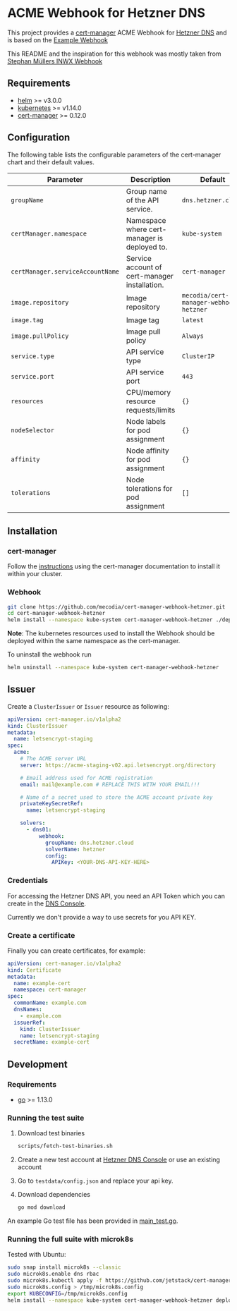 # ACME Webhook for Hetzner DNS

This project provides a [cert-manager](https://cert-manager.io) ACME Webhook for [Hetzner DNS](https://hetzner.de/) 
and is based on the [Example Webhook](https://github.com/jetstack/cert-manager-webhook-example)

This README and the inspiration for this webhook was mostly taken from [Stephan Müllers INWX Webhook](https://gitlab.com/smueller18/cert-manager-webhook-inwx)

## Requirements

-   [helm](https://helm.sh/) >= v3.0.0
-   [kubernetes](https://kubernetes.io/) >= v1.14.0
-   [cert-manager](https://cert-manager.io/) >= 0.12.0

## Configuration

The following table lists the configurable parameters of the cert-manager chart and their default values.

| Parameter | Description | Default |
| --------- | ----------- | ------- |
| `groupName` | Group name of the API service. | `dns.hetzner.cloud` |
| `certManager.namespace` | Namespace where cert-manager is deployed to. | `kube-system` |
| `certManager.serviceAccountName` | Service account of cert-manager installation. | `cert-manager` |
| `image.repository` | Image repository | `mecodia/cert-manager-webhook-hetzner` |
| `image.tag` | Image tag | `latest` |
| `image.pullPolicy` | Image pull policy | `Always` |
| `service.type` | API service type | `ClusterIP` |
| `service.port` | API service port | `443` |
| `resources` | CPU/memory resource requests/limits | `{}` |
| `nodeSelector` | Node labels for pod assignment | `{}` |
| `affinity` | Node affinity for pod assignment | `{}` |
| `tolerations` | Node tolerations for pod assignment | `[]` |

## Installation

### cert-manager

Follow the [instructions](https://cert-manager.io/docs/installation/) using the cert-manager documentation to install it within your cluster.

### Webhook

```bash
git clone https://github.com/mecodia/cert-manager-webhook-hetzner.git
cd cert-manager-webhook-hetzner
helm install --namespace kube-system cert-manager-webhook-hetzner ./deploy/cert-manager-webhook-hetzner
```

**Note**: The kubernetes resources used to install the Webhook should be deployed within the same namespace as the cert-manager.

To uninstall the webhook run
```bash
helm uninstall --namespace kube-system cert-manager-webhook-hetzner
```

## Issuer

Create a `ClusterIssuer` or `Issuer` resource as following:
```yaml
apiVersion: cert-manager.io/v1alpha2
kind: ClusterIssuer
metadata:
  name: letsencrypt-staging
spec:
  acme:
    # The ACME server URL
    server: https://acme-staging-v02.api.letsencrypt.org/directory

    # Email address used for ACME registration
    email: mail@example.com # REPLACE THIS WITH YOUR EMAIL!!!

    # Name of a secret used to store the ACME account private key
    privateKeySecretRef:
      name: letsencrypt-staging

    solvers:
      - dns01:
          webhook:
            groupName: dns.hetzner.cloud
            solverName: hetzner
            config:
              APIKey: <YOUR-DNS-API-KEY-HERE>
```

### Credentials

For accessing the Hetzner DNS API, you need an API Token which you can create in the [DNS Console](https://dns.hetzner.com/settings/api-token).

Currently we don't provide a way to use secrets for you API KEY.

### Create a certificate

Finally you can create certificates, for example:

```yaml
apiVersion: cert-manager.io/v1alpha2
kind: Certificate
metadata:
  name: example-cert
  namespace: cert-manager
spec:
  commonName: example.com
  dnsNames:
    - example.com
  issuerRef:
    kind: ClusterIssuer
    name: letsencrypt-staging
  secretName: example-cert
```

## Development

### Requirements

-   [go](https://golang.org/) >= 1.13.0

### Running the test suite

1. Download test binaries
    ```bash
    scripts/fetch-test-binaries.sh
    ```

1. Create a new test account at [Hetzner DNS Console](https://dns.hetzner.com/) or use an existing account

1. Go to `testdata/config.json` and replace your api key.

1. Download dependencies
    ```bash
    go mod download
    ```

An example Go test file has been provided in [main_test.go](https://github.com/jetstack/cert-manager-webhook-example/blob/master/main_test.go).

### Running the full suite with microk8s

Tested with Ubuntu:

```bash
sudo snap install microk8s --classic
sudo microk8s.enable dns rbac
sudo microk8s.kubectl apply -f https://github.com/jetstack/cert-manager/releases/download/v0.12.0/cert-manager.yaml
sudo microk8s.config > /tmp/microk8s.config
export KUBECONFIG=/tmp/microk8s.config
helm install --namespace kube-system cert-manager-webhook-hetzner deploy/hetzner-webhook
```

